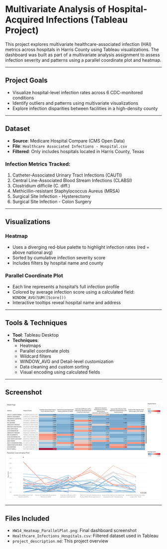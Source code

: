 # Multivariate Analysis of Hospital-Acquired Infections (Tableau Project)

This project explores multivariate healthcare-associated infection (HAI) metrics across hospitals in Harris County using Tableau visualizations. The dashboard was built as part of a multivariate analysis assignment to assess infection severity and patterns using a parallel coordinate plot and heatmap.

---

## Project Goals

- Visualize hospital-level infection rates across 6 CDC-monitored conditions
- Identify outliers and patterns using multivariate visualizations
- Explore infection disparities between facilities in a high-density county

---

## Dataset

- **Source**: Medicare Hospital Compare (CMS Open Data)
- **File**: `Healthcare Associated Infections - Hospital.csv`
- **Filtered**: Only includes hospitals located in Harris County, Texas

### Infection Metrics Tracked:
1. Catheter-Associated Urinary Tract Infections (CAUTI)  
2. Central Line-Associated Blood Stream Infections (CLABSI)  
3. Clostridium difficile (C. diff.)  
4. Methicillin-resistant Staphylococcus Aureus (MRSA)  
5. Surgical Site Infection - Hysterectomy  
6. Surgical Site Infection - Colon Surgery

---

## Visualizations

### Heatmap
- Uses a diverging red-blue palette to highlight infection rates (red = above national avg)
- Sorted by cumulative infection severity score
- Includes filters by hospital name and county

### Parallel Coordinate Plot
- Each line represents a hospital’s full infection profile
- Colored by average infection score using a calculated field:  
  `WINDOW_AVG(SUM([Score]))`
- Interactive tooltips reveal hospital name and address

---

## Tools & Techniques

- **Tool**: Tableau Desktop
- **Techniques**:
  - Heatmaps
  - Parallel coordinate plots
  - Wildcard filters
  - WINDOW_AVG and Detail-level customization
  - Data cleaning and custom sorting
  - Visual encoding using calculated fields

---

## Screenshot

![Dashboard Preview](./HW14_Heatmap_ParallelPlot.png)

---

## Files Included

- `HW14_Heatmap_ParallelPlot.png`: Final dashboard screenshot
- `Healthcare_Infections_Hospitals.csv`: Filtered dataset used in Tableau
- `project_description.md`: This project overview
